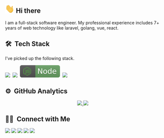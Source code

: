 ## <img src="https://raw.githubusercontent.com/ABSphreak/ABSphreak/master/gifs/Hi.gif" width="30px"> Hi there

I am a full-stack software engineer. My professional experience includes 7+ years of web technology like laravel, golang, vue, react.


## 🛠 &nbsp;Tech Stack

 I've picked up the following stack.<br>

<img src="https://img.shields.io/badge/-Laravel-F55247?style=flat-square&logo=Laravel&logoColor=white"/>&nbsp;
<img src="https://img.shields.io/badge/Vue.js-35495E?style=flat-square&logo=vue.js&logoColor=4FC08D"/>&nbsp; 
![node](./badges/src/node.svg)&nbsp; 
<img src="https://img.shields.io/badge/-ReactJs-61DAFB?logo=react&logoColor=white&style=flat" />&nbsp; 


## ⚙️ &nbsp;GitHub Analytics

<p align="center">
<a href="https://github.com/devghor">
  <img height="180em" src="https://github-readme-stats-eight-theta.vercel.app/api?username=devghor&show_icons=true&theme=algolia&include_all_commits=true&count_private=true"/>
  <img height="180em" src="https://github-readme-stats-eight-theta.vercel.app/api/top-langs/?username=devghor&layout=compact&theme=algolia&include_all_commits=true&count_private=true&langs_count=8&hide=DIGITAL Command Language"/>
</a>
</p> 


## 🤝🏻 &nbsp;Connect with Me

<a href="mailto:hafij.to@gmail.com"><img src="https://img.shields.io/badge/-Mail Me-D14836?style=flat&logo=Gmail&logoColor=white"/></a>
<a href="https://hafij.dev"><img src="https://img.shields.io/badge/Website-3b5998?style=flat-square&logo=google-chrome&logoColor=white"/></a>
<a href="https://www.linkedin.com/in/hafijur-rahaman/"><img src="https://img.shields.io/badge/-LinkedIn-blue?style=flat-square&logo=Linkedin&logoColor=white"/></a>
<a href="https://twitter.com/hafijur_rah"><img src="https://img.shields.io/badge/-Twitter-1ca0f1?style=flat-square&labelColor=1ca0f1&logo=twitter&logoColor=white"/></a>
<a href="https://github.com/devghor"><img src="https://img.shields.io/badge/-GitHub-414141?style=flat-square&labelColor=414141&logo=github&logoColor=white"/></a>



